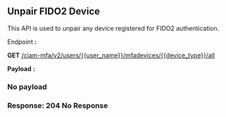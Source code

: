 ## Unpair FIDO2 Device

This API is used to unpair any device registered for FIDO2 authentication.

<!--
type: tab
titles: Request, Response
-->

Endpoint **:**

**GET** [/ciam-mfa/v2/users/{{user_name}}/mfadevices/{{device_type}}/all](../api/?type=get&path=/ciam-mfa/v2/users/{user_name}/mfadevices/{device_type}/all&version=2.0.0)

**Payload** **:**

### No payload 

<!--
type: tab
-->

### Response: 204 No Response

<!-- type: tab-end -->